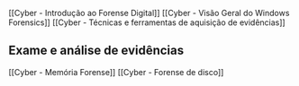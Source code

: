 [[Cyber - Introdução ao Forense Digital]]
[[Cyber - Visão Geral do Windows Forensics]]
[[Cyber - Técnicas e ferramentas de aquisição de evidências]]

## Exame e análise de evidências
[[Cyber - Memória Forense]]
[[Cyber - Forense de disco]]